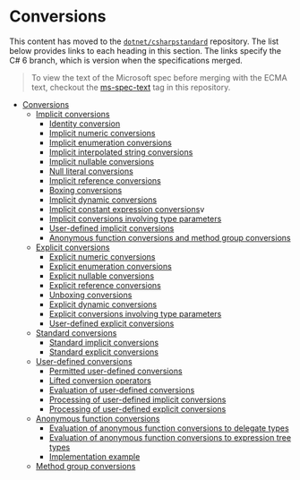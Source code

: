 # Conversions

This content has moved to the [`dotnet/csharpstandard`](https://github.com/dotnet/csharpstandard) repository.
The list below provides links to each heading in this section. The links specify the C# 6 branch, which is version when the specifications merged.

> To view the text of the Microsoft spec before merging with the ECMA text, checkout the [ms-spec-text](https://github.com/dotnet/csharplang/releases/tag/ms-spec-text) tag in this repository.

- <a id="conversions"></a>[Conversions](https://github.com/dotnet/csharpstandard/blob/draft-v6/standard/conversions.md)
  - <a id="implicit-conversions"></a>[Implicit conversions](https://github.com/dotnet/csharpstandard/blob/draft-v6/standard/conversions.md#102-implicit-conversions)
    - <a id="identity-conversion"></a>[Identity conversion](https://github.com/dotnet/csharpstandard/blob/draft-v6/standard/conversions.md#1022-identity-conversion)
    - <a id="implicit-numeric-conversions"></a>[Implicit numeric conversions](https://github.com/dotnet/csharpstandard/blob/draft-v6/standard/conversions.md#1023-implicit-numeric-conversions)
    - <a id="implicit-enumeration-conversions"></a>[Implicit enumeration conversions](https://github.com/dotnet/csharpstandard/blob/draft-v6/standard/conversions.md#1024-implicit-enumeration-conversions)
    - <a id="implicit-interpolated-string-conversions"></a>[Implicit interpolated string conversions](https://github.com/dotnet/csharpstandard/blob/draft-v6/standard/conversions.md#1025-implicit-interpolated-string-conversions)
    - <a id="implicit-nullable-conversions"></a>[Implicit nullable conversions](https://github.com/dotnet/csharpstandard/blob/draft-v6/standard/conversions.md#1026-implicit-nullable-conversions)
    - <a id="null-literal-conversions"></a>[Null literal conversions](https://github.com/dotnet/csharpstandard/blob/draft-v6/standard/conversions.md#1027-null-literal-conversions)
    - <a id="implicit-reference-conversions"></a>[Implicit reference conversions](https://github.com/dotnet/csharpstandard/blob/draft-v6/standard/conversions.md#1028-implicit-reference-conversions)
    - <a id="boxing-conversions"></a>[Boxing conversions](https://github.com/dotnet/csharpstandard/blob/draft-v6/standard/conversions.md#1029-boxing-conversions)
    - <a id="implicit-dynamic-conversions"></a>[Implicit dynamic conversions](https://github.com/dotnet/csharpstandard/blob/draft-v6/standard/conversions.md#10210-implicit-dynamic-conversions)
    - <a id="implicit-constant-expression-conversions"></a>[Implicit constant expression conversions](https://github.com/dotnet/csharpstandard/blob/draft-v6/standard/conversions.md#10211-implicit-constant-expression-conversions)v
    - <a id="implicit-conversions-involving-type-parameters"></a>[Implicit conversions involving type parameters](https://github.com/dotnet/csharpstandard/blob/draft-v6/standard/conversions.md#10212-implicit-conversions-involving-type-parameters)
    - <a id="user-defined-implicit-conversions"></a>[User-defined implicit conversions](https://github.com/dotnet/csharpstandard/blob/draft-v6/standard/conversions.md#10213-user-defined-implicit-conversions)
    - <a id="anonymous-function-conversions-and-method-group-conversions"></a>[Anonymous function conversions and method group conversions](https://github.com/dotnet/csharpstandard/blob/draft-v6/standard/conversions.md#10214-anonymous-function-conversions-and-method-group-conversions)
  - <a id="explicit-conversions"></a>[Explicit conversions](https://github.com/dotnet/csharpstandard/blob/draft-v6/standard/conversions.md#103-explicit-conversions)
    - <a id="explicit-numeric-conversions"></a>[Explicit numeric conversions](https://github.com/dotnet/csharpstandard/blob/draft-v6/standard/conversions.md#1032-explicit-numeric-conversions)
    - <a id="explicit-enumeration-conversions"></a>[Explicit enumeration conversions](https://github.com/dotnet/csharpstandard/blob/draft-v6/standard/conversions.md#1033-explicit-enumeration-conversions)
    - <a id="explicit-nullable-conversions"></a>[Explicit nullable conversions](https://github.com/dotnet/csharpstandard/blob/draft-v6/standard/conversions.md#1034-explicit-nullable-conversions)
    - <a id="explicit-reference-conversions"></a>[Explicit reference conversions](https://github.com/dotnet/csharpstandard/blob/draft-v6/standard/conversions.md#1035-explicit-reference-conversions)
    - <a id="unboxing-conversions"></a>[Unboxing conversions](https://github.com/dotnet/csharpstandard/blob/draft-v6/standard/conversions.md#1036-unboxing-conversions)
    - <a id="explicit-dynamic-conversions"></a>[Explicit dynamic conversions](https://github.com/dotnet/csharpstandard/blob/draft-v6/standard/conversions.md#1037-explicit-dynamic-conversions)
    - <a id="explicit-conversions-involving-type-parameters"></a>[Explicit conversions involving type parameters](https://github.com/dotnet/csharpstandard/blob/draft-v6/standard/conversions.md#1038-explicit-conversions-involving-type-parameters)
    - <a id="user-defined-explicit-conversions"></a>[User-defined explicit conversions](https://github.com/dotnet/csharpstandard/blob/draft-v6/standard/conversions.md#1039-user-defined-explicit-conversions)
  - <a id="standard-conversions"></a>[Standard conversions](https://github.com/dotnet/csharpstandard/blob/draft-v6/standard/conversions.md#104-standard-conversions)
    - <a id="standard-implicit-conversions"></a>[Standard implicit conversions](https://github.com/dotnet/csharpstandard/blob/draft-v6/standard/conversions.md#1042-standard-implicit-conversions)
    - <a id="standard-explicit-conversions"></a>[Standard explicit conversions](https://github.com/dotnet/csharpstandard/blob/draft-v6/standard/conversions.md#1043-standard-explicit-conversions)
  - <a id="user-defined-conversions"></a>[User-defined conversions](https://github.com/dotnet/csharpstandard/blob/draft-v6/standard/conversions.md#105-user-defined-conversions)
    - <a id="permitted-user-defined-conversions"></a>[Permitted user-defined conversions](https://github.com/dotnet/csharpstandard/blob/draft-v6/standard/conversions.md#1052-permitted-user-defined-conversions)
    - <a id="lifted-conversion-operators"></a>[Lifted conversion operators](https://github.com/dotnet/csharpstandard/blob/draft-v6/standard/conversions.md#1062-lifted-conversions)
    - <a id="evaluation-of-user-defined-conversions"></a>[Evaluation of user-defined conversions](https://github.com/dotnet/csharpstandard/blob/draft-v6/standard/conversions.md#1053-evaluation-of-user-defined-conversions)
    - <a id="processing-of-user-defined-implicit-conversions"></a>[Processing of user-defined implicit conversions](https://github.com/dotnet/csharpstandard/blob/draft-v6/standard/conversions.md#1054-user-defined-implicit-conversions)
    - <a id="processing-of-user-defined-explicit-conversions"></a>[Processing of user-defined explicit conversions](https://github.com/dotnet/csharpstandard/blob/draft-v6/standard/conversions.md#1055-user-defined-explicit-conversions)
  - <a id="anonymous-function-conversions"></a>[Anonymous function conversions](https://github.com/dotnet/csharpstandard/blob/draft-v6/standard/conversions.md#107-anonymous-function-conversions)
    - <a id="evaluation-of-anonymous-function-conversions-to-delegate-types"></a>[Evaluation of anonymous function conversions to delegate types](https://github.com/dotnet/csharpstandard/blob/draft-v6/standard/conversions.md#1072-evaluation-of-anonymous-function-conversions-to-delegate-types)
    - <a id="evaluation-of-anonymous-function-conversions-to-expression-tree-types"></a>[Evaluation of anonymous function conversions to expression tree types](https://github.com/dotnet/csharpstandard/blob/draft-v6/standard/conversions.md#1073-evaluation-of-lambda-expression-conversions-to-expression-tree-types)
    - <a id="implementation-example"></a>[Implementation example](https://github.com/dotnet/csharpstandard/blob/draft-v6/standard/conversions.md#1073-evaluation-of-lambda-expression-conversions-to-expression-tree-types)
  - <a id="method-group-conversions"></a>[Method group conversions](https://github.com/dotnet/csharpstandard/blob/draft-v6/standard/conversions.md#108-method-group-conversions)
